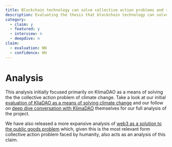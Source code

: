 ```yaml
---
title: Blockchain technology can solve collective action problems and resource public goods
description: Evaluating the thesis that blockchain technology can solve collective action problems and resource public goods. Our analyses cover both a specific case study on KlimaDAO as a solution to climate change and a broader discussion of web3 and the public goods problem.
category:
  - claim: y
  - featured: y 
  - interview: n
  - deepdive: n
claim:
  - evaluation: NN
  - confidence: HH
---
```


# Analysis

This analysis initially focused primarily on KlimaDAO as a means of solving the the collective action problem of climate change. Take a look at our initial [evaluation of KliaDAO as a means of solving climate change](/notes/collective-action-problems-and-climate-change.md) and our follow on [deep dive conversation with KlimaDAO](https://web3.lifeitself.org/notes/in-conversation-with-klimadao-part-one) themselves for our full analysis of the project.

We have also released a more expansive analysis of [web3 as a solution to the public goods problem](/claims/can-solve-public-goods-problem) which, given this is the most relevant form collective action problem faced by humanity, also acts as an analysis of this claim.
